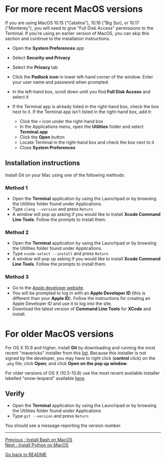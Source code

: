 # For more recent MacOS versions

If you are using MacOS 10.15 ("Catalina"), 10.16 ("Big Sur), or 10.17 ("Monterey"), you 
will need to give "Full Disk Access" permissions to the Terminal. If you're using an earlier 
version of MacOS, you can skip this section and continue to the installation instructions.

- Open the **System Preferences** app   
- Select **Security and Privacy**   
- Select the **Privacy** tab   
- Click the **Padlock icon** in lower left-hand corner of the window. Enter your user name and password when prompted.  
- In the left-hand box, scroll down until you find **Full Disk Access** and select it    
- If the Terminal app is already listed in the right-hand box, check the box next to it. If the Terminal app isn't listed in the right-hand box, add it:   

    * Click the `+` icon under the right-hand box   
    * In the Applications menu, open the **Utilities** folder and select **Terminal.app**   
    * Click the **Open** button   
    * Locate Terminal in the right-hand box and check the box next to it  
    * Close **System Preferences**  

## Installation instructions

Install Git on your Mac using one of the following methods:  

### Method 1

-  Open the **Terminal** application by using the Launchpad or by browsing the Utilities folder found under Applications.  
-  Type `clang --version` and press `Return`   
-  A window will pop up asking if you would like to install **Xcode Command Line Tools**. Follow the prompts to install them.   

### Method 2

- Open the **Terminal** application by using the Launchpad or by browsing the Utilities folder found under Applications.  
- Type `xcode-select --install` and press `Return`    
- A window will pop up asking if you would like to install **Xcode Command Line Tools**. Follow the prompts to install them.  

### Method 3

- Go to the [Apple developer website](https://developer.apple.com/download/more/).    
- You will be prompted to log in with an **Apple Developer ID** (this is different than your **Apple ID**). Follow the instructions for creating an Apple Developer ID and use it to log into the site.  
- Download the latest version of **Command Line Tools** for **XCode** and install.  


# For older MacOS versions

For OS X 10.9 and higher, install **Git** by downloading and running the most recent "mavericks" installer from this [list](https://sourceforge.net/projects/git-osx-installer/files/). Because this installer is not signed by the developer, you may have to right click (**control** click) on the `.pkg` file; click **Open**; and click **Open on the pop up window**. 

For older versions of OS X (10.5-10.8) use the most recent available installer labelled "snow-leopard" available [here](https://sourceforge.net/projects/git-osx-installer/files/).


## Verify

- Open the **Terminal** application by using the Launchpad or by browsing the Utilities folder found under Applications   
- Type `git --version` and press `Return`   

You should see a message reporting the version number.


________________________

[Previous : Install Bash on MacOS](Install-Bash-on-MacOS)  
[Next     : Install Python on MacOS](Install-Python-on-MacOS)  

[Go back to README](README)